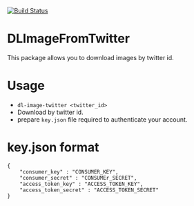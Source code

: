 [![Build Status](https://travis-ci.org/sassy/DLImageFromTwitter.svg?branch=master)](https://travis-ci.org/sassy/DLImageFromTwitter)

DLImageFromTwitter
===================

This package allows you to download images by twitter id.

# Usage

* `dl-image-twitter <twitter_id>`
* Download by twitter id.
* prepare `key.json` file required to authenticate your account.

# key.json format

```
{
    "consumer_key" : "CONSUMER_KEY",
    "consumer_secret" : "CONSUMEr_SECRET",
    "access_token_key" : "ACCESS_TOKEN_KEY",
    "access_token_secret" : "ACCESS_TOKEN_SECRET"
}
```



